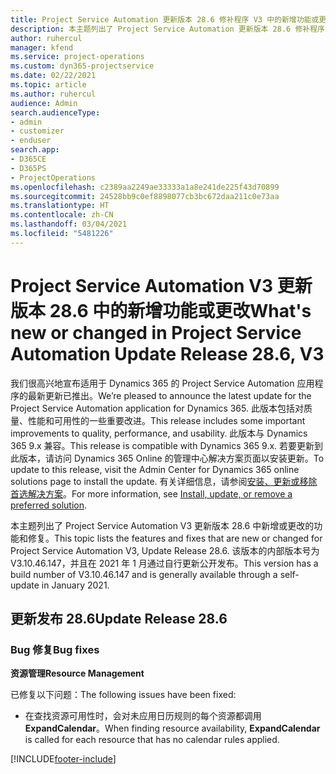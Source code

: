 ```yaml
---
title: Project Service Automation 更新版本 28.6 修补程序 V3 中的新增功能或更改
description: 本主题列出了 Project Service Automation 更新版本 28.6 修补程序 V3 中推出的功能和修复。
author: ruhercul
manager: kfend
ms.service: project-operations
ms.custom: dyn365-projectservice
ms.date: 02/22/2021
ms.topic: article
ms.author: ruhercul
audience: Admin
search.audienceType:
- admin
- customizer
- enduser
search.app:
- D365CE
- D365PS
- ProjectOperations
ms.openlocfilehash: c2389aa2249ae33333a1a8e241de225f43d70899
ms.sourcegitcommit: 24528bb9c0ef8898077cb3bc672daa211c0e73aa
ms.translationtype: HT
ms.contentlocale: zh-CN
ms.lasthandoff: 03/04/2021
ms.locfileid: "5481226"
---
```

# <a name="whats-new-or-changed-in-project-service-automation-update-release-286-v3"></a><span data-ttu-id="faac4-103">Project Service Automation V3 更新版本 28.6 中的新增功能或更改</span><span class="sxs-lookup"><span data-stu-id="faac4-103">What's new or changed in Project Service Automation Update Release 28.6, V3</span></span>

<span data-ttu-id="faac4-104">我们很高兴地宣布适用于 Dynamics 365 的 Project Service Automation 应用程序的最新更新已推出。</span><span class="sxs-lookup"><span data-stu-id="faac4-104">We’re pleased to announce the latest update for the Project Service Automation application for Dynamics 365.</span></span> <span data-ttu-id="faac4-105">此版本包括对质量、性能和可用性的一些重要改进。</span><span class="sxs-lookup"><span data-stu-id="faac4-105">This release includes some important improvements to quality, performance, and usability.</span></span> <span data-ttu-id="faac4-106">此版本与 Dynamics 365 9.x 兼容。</span><span class="sxs-lookup"><span data-stu-id="faac4-106">This release is compatible with Dynamics 365 9.x.</span></span> <span data-ttu-id="faac4-107">若要更新到此版本，请访问 Dynamics 365 Online 的管理中心解决方案页面以安装更新。</span><span class="sxs-lookup"><span data-stu-id="faac4-107">To update to this release, visit the Admin Center for Dynamics 365 online solutions page to install the update.</span></span> <span data-ttu-id="faac4-108">有关详细信息，请参阅[安装、更新或移除首选解决方案](https://docs.microsoft.com/power-platform/admin/install-remove-preferred-solution)。</span><span class="sxs-lookup"><span data-stu-id="faac4-108">For more information, see [Install, update, or remove a preferred solution](https://docs.microsoft.com/power-platform/admin/install-remove-preferred-solution).</span></span>

<span data-ttu-id="faac4-109">本主题列出了 Project Service Automation V3 更新版本 28.6 中新增或更改的功能和修复。</span><span class="sxs-lookup"><span data-stu-id="faac4-109">This topic lists the features and fixes that are new or changed for Project Service Automation V3, Update Release 28.6.</span></span> <span data-ttu-id="faac4-110">该版本的内部版本号为 V3.10.46.147，并且在 2021 年 1 月通过自行更新公开发布。</span><span class="sxs-lookup"><span data-stu-id="faac4-110">This version has a build number of V3.10.46.147 and is generally available through a self-update in January 2021.</span></span>

## <a name="update-release-286"></a><span data-ttu-id="faac4-111">更新发布 28.6</span><span class="sxs-lookup"><span data-stu-id="faac4-111">Update Release 28.6</span></span>

### <a name="bug-fixes"></a><span data-ttu-id="faac4-112">Bug 修复</span><span class="sxs-lookup"><span data-stu-id="faac4-112">Bug fixes</span></span>


<span data-ttu-id="faac4-113">**资源管理**</span><span class="sxs-lookup"><span data-stu-id="faac4-113">**Resource Management**</span></span>

<span data-ttu-id="faac4-114">已修复以下问题：</span><span class="sxs-lookup"><span data-stu-id="faac4-114">The following issues have been fixed:</span></span>

- <span data-ttu-id="faac4-115">在查找资源可用性时，会对未应用日历规则的每个资源都调用 **ExpandCalendar**。</span><span class="sxs-lookup"><span data-stu-id="faac4-115">When finding resource availability, **ExpandCalendar** is called for each resource that has no calendar rules applied.</span></span>


[!INCLUDE[footer-include](../includes/footer-banner.md)]
